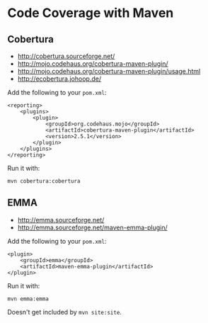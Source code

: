 # Code Coverage with Maven

## Cobertura

* http://cobertura.sourceforge.net/
* http://mojo.codehaus.org/cobertura-maven-plugin/
* http://mojo.codehaus.org/cobertura-maven-plugin/usage.html
* http://ecobertura.johoop.de/

Add the following to your `pom.xml`:

	<reporting>
	 	<plugins>
			<plugin>
	    		<groupId>org.codehaus.mojo</groupId>
	    		<artifactId>cobertura-maven-plugin</artifactId>
	    		<version>2.5.1</version>
	    	</plugin>
		</plugins>
	</reporting>

Run it with:

	mvn cobertura:cobertura

## EMMA

* http://emma.sourceforge.net/
* http://emma.sourceforge.net/maven-emma-plugin/

Add the following to your `pom.xml`:

	<plugin>
		<groupId>emma</groupId>
		<artifactId>maven-emma-plugin</artifactId>
	</plugin>

Run it with:

	mvn emma:emma
	
Doesn't get included by `mvn site:site`.
